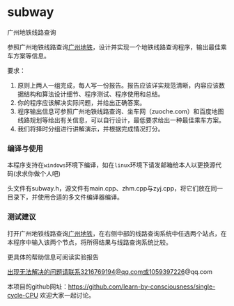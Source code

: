 # subway
广州地铁线路查询

参照广州地铁线路查询[广州地铁](www.gzmtr.com)，设计并实现一个地铁线路查询程序，输出最佳乘车方案等信息。

要求：
1. 原则上两人一组完成，每人写一份报告。报告应该详实规范清晰，内容应该数据结构和算法设计细节、程序测试、程序使用和总结。
2. 你的程序应该解决实际问题，并给出正确答案。
3. 程序输出信息可参照广州地铁线路查询、坐车网（zuoche.com）和百度地图线路规划等给出有关信息，可以自行设计，最低要求给出一种最佳乘车方案。
4. 我们将择时分组进行讲解演示，并根据完成情况打分。



### 编译与使用

本程序支持在`windows`环境下编译，如在`linux`环境下请发邮箱给本人以更换源代码(求求你做个人吧)

头文件有subway.h，源文件有main.cpp、zhm.cpp与zyj.cpp，将它们放在同一目录下，并使用合适的多文件编译器编译。



### 测试建议

打开广州地铁线路查询[广州地铁](www.gzmtr.com)，在右侧中部的线路查询系统中任选两个站点，在本程序中输入该两个节点，将所得结果与线路查询系统比较。

更具体的帮助信息可阅读实验报告

出现无法解决的问题请联系3216769194@qq.com或1059397226@qq.com

本项目的github网址：https://github.com/learn-by-consciousness/single-cycle-CPU 欢迎大家一起讨论。
